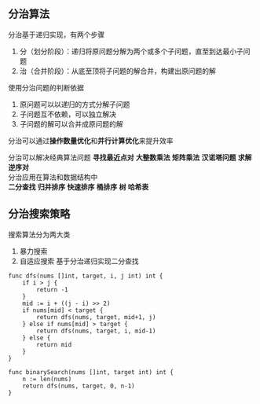 
## 分治算法
分治基于递归实现，有两个步骤
1. 分（划分阶段）：递归将原问题分解为两个或多个子问题，直至到达最小子问题
2. 治（合并阶段）：从底至顶将子问题的解合并，构建出原问题的解

使用分治问题的判断依据
1. 原问题可以以递归的方式分解子问题
2. 子问题互不依赖，可以独立解决
3. 子问题的解可以合并成原问题的解

分治可以通过**操作数量优化**和**并行计算优化**来提升效率

分治可以解决经典算法问题
**寻找最近点对**  **大整数乘法**  **矩阵乘法**  **汉诺塔问题**  **求解逆序对**  
分治应用在算法和数据结构中  
**二分查找**  **归并排序**  **快速排序** **桶排序**  **树**  **哈希表**

## 分治搜索策略
搜索算法分为两大类
1. 暴力搜索
2. 自适应搜索
基于分治递归实现二分查找
```
func dfs(nums []int, target, i, j int) int {
	if i > j {
		return -1
	}
	mid := i + ((j - i) >> 2)
	if nums[mid] < target {
		return dfs(nums, target, mid+1, j)
	} else if nums[mid] > target {
		return dfs(nums, target, i, mid-1)
	} else {
		return mid
	}
}

func binarySearch(nums []int, target int) int {
	n := len(nums)
	return dfs(nums, target, 0, n-1)
}
```